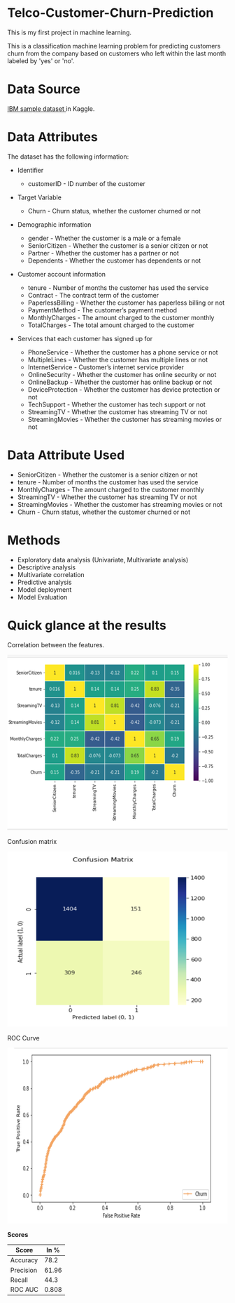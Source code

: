 # Telco-Customer-Churn-Prediction


This is my first project in machine learning.

This is a classification machine learning problem for predicting customers churn from the company based on customers who left within the last month labeled by 'yes' or 'no'.

# Data Source
 <a href="https://www.kaggle.com/datasets/blastchar/telco-customer-churn"> IBM sample dataset </a> in Kaggle.
 
 # Data Attributes

The dataset has the following information:

 - Identifier
    - customerID - ID number of the customer

- Target Variable
    - Churn - Churn status, whether the customer churned or not

- Demographic information
    - gender - Whether the customer is a male or a female
    - SeniorCitizen - Whether the customer is a senior citizen or not
    - Partner - Whether the customer has a partner or not
    - Dependents - Whether the customer has dependents or not

- Customer account information
    - tenure - Number of months the customer has used the service
    - Contract - The contract term of the customer
    - PaperlessBilling - Whether the customer has paperless billing or not
    - PaymentMethod - The customer’s payment method
    - MonthlyCharges - The amount charged to the customer monthly
    - TotalCharges - The total amount charged to the customer

- Services that each customer has signed up for
    - PhoneService - Whether the customer has a phone service or not
    - MultipleLines - Whether the customer has multiple lines or not
    - InternetService - Customer’s internet service provider
    - OnlineSecurity - Whether the customer has online security or not
    - OnlineBackup - Whether the customer has online backup or not
    - DeviceProtection - Whether the customer has device protection or not
    - TechSupport - Whether the customer has tech support or not
    - StreamingTV - Whether the customer has streaming TV or not
    - StreamingMovies - Whether the customer has streaming movies or not
    
# Data Attribute Used
- SeniorCitizen - Whether the customer is a senior citizen or not
- tenure - Number of months the customer has used the service
- MonthlyCharges - The amount charged to the customer monthly
- StreamingTV - Whether the customer has streaming TV or not
- StreamingMovies - Whether the customer has streaming movies or not
- Churn - Churn status, whether the customer churned or not


# Methods
- Exploratory data analysis (Univariate, Multivariate analysis)
- Descriptive analysis
- Multivariate correlation
- Predictive analysis
- Model deployment
- Model Evaluation

# Quick glance at the results
Correlation between the features.

<img src="https://github.com/xplict33/Telco-Customer-Churn-Prediction/blob/main/images/cor.png" width="600" height="400">

Confusion matrix

<img src="https://github.com/xplict33/Telco-Customer-Churn-Prediction/blob/main/images/confussion.png" width="600" height="400">

ROC Curve

<img src="https://github.com/xplict33/Telco-Customer-Churn-Prediction/blob/main/images/roc.png" width="600" height="400">

**Scores**

| Score  | In % |
| ------------- | ------------- |
| Accuracy  | 78.2 |
| Precision  | 61.96 |
| Recall     | 44.3 |
| ROC AUC    | 0.808 |


